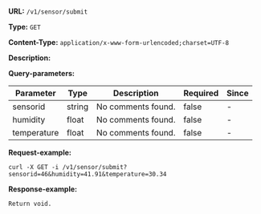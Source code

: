
# 
## 
**URL:** `/v1/sensor/submit`

**Type:** `GET`


**Content-Type:** `application/x-www-form-urlencoded;charset=UTF-8`

**Description:** 



**Query-parameters:**

Parameter|Type|Description|Required|Since
---|---|---|---|---
sensorid|string|No comments found.|false|-
humidity|float|No comments found.|false|-
temperature|float|No comments found.|false|-


**Request-example:**
```
curl -X GET -i /v1/sensor/submit?sensorid=46&humidity=41.91&temperature=30.34
```

**Response-example:**
```
Return void.
```

